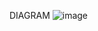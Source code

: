 DIAGRAM
![image](https://github.com/trantrunghau0102/3t-aws-architecture/assets/91721874/40f63049-6d17-447b-833f-adcd912ed7c9)
